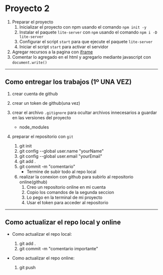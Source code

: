 # Proyecto 2

1. Preparar el proyecto
    1. Inicializar el proyecto con npm usando el comando `npm init -y`
    1. Instalar el paquete `lite-server` con `npm` usando el comando `npm i -D lite-server`
    1. Configurar el script `start` para que ejecute el paquete `lite-server`
    1. Iniciar el script `start` para activar el servidor
1. Agregar recursos a la pagina con [iframe](https://developer.mozilla.org/es/docs/Web/HTML/Element/iframe)
1. Comentar lo agregado en el html y agregarlo mediante javascript con `document.write()`

---
## Como entregar los trabajos (1º UNA VEZ)

1. crear cuenta de  github
1. crear un token de github(una vez)

1. crear el archivo `.gitignore` para ocultar archivos innecesarios a guardar en las versiones del proyecto
    - node_modules

1. preparar el repositorio con `git`
    1. git init 
    1. git config --global user.name "yourName"
    1. git config --global user.email "yourEmail"
    1. git add .
    1. git commit -m "comentario"
        - Termine de subir todo al repo local
    1. realizar la conexion con github para subirlo al repositorio online(github)
        1. Creo un repositorio online en mi cuenta
        1. Copio los comandos de la segunda seccion
        1. Lo pego en la terminal de mi proyecto
        1. Usar el token para acceder al repositorio

--------

## Como actualizar el repo local y online

- Como actualizar el repo local:
    1. git add .
    1. git commit -m "comentario importante"

- Como actualizar el repo online:
    1. git push